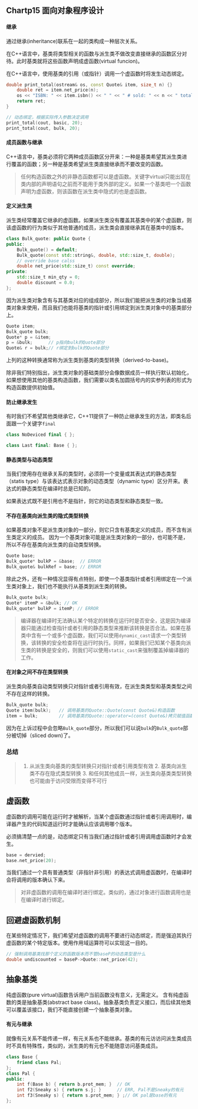## Chartp15 面向对象程序设计

#### 继承
通过继承(inheritance)联系在一起的类构成一种层次关系。

在C++语言中，基类将类型相关的函数与派生类不做改变直接继承的函数区分对待。此时基类就将这些函数声明成虚函数(virtual funcion)。

在C++语言中，使用基类的引用（或指针）调用一个虚函数时将发生动态绑定。
```c++
double print_total(ostream& os, const Quote& item, size_t n) {}
	double ret = item.net_price(n);
	os << "ISBN: " << item.isbn() << " " << " # sold: " << n << " total due: " << ret << endl;
	return ret;
}

// 动态绑定，根据实际传入参数决定调用
print_total(cout, basic, 20);
print_total(cout, bulk, 20);
```

#### 成员函数与继承
C++语言中，基类必须将它两种成员函数区分开来：一种是基类希望其派生类进行覆盖的函数；另一种是基类希望派生类直接继承而不要改变的函数。

>	任何构造函数之外的非静态函数都可以是虚函数。关键字virtual只能出现在类内部的声明语句之前而不能用于类外部的定义。如果一个基类吧一个函数声明为虚函数，则该函数在派生类中隐式的也是虚函数。


#### 定义派生类
派生类经常覆盖它继承的虚函数。如果派生类没有覆盖其基类中的某个虚函数，则该虚函数的行为类似于其他普通的成员，派生类会直接继承其在基类中的版本。

```c++
class Bulk_quote: public Quote {
public:
	Bulk_quote() = default;
	Bulk_quote(const std::string&, double, std::size_t, double);
	// override base calss
	double net_price(std::size_t) const override;
private:
	std::size_t min_qty = 0;
	double discount = 0.0;
};
```

因为派生类对象含有与其基类对应的组成部分，所以我们能把派生类的对象当成基类对象来使用，而且我们也能将基类的指针或引用绑定到派生类对象中的基类部分上。
```c++
Quote item;
Bulk_quote bulk;
Quote* p = &item;
p = &bulk; 		// p指向bulk的Quote部分
Quote& r = bulk;// r绑定到bulk的Quote部分
```

上列的这种转换通常称为派生类到基类的类型转换（derived-to-base)。

除非我们特别指出，派生类对象的基础类部分会像数据成员一样执行默认初始化，如果想使用其他的基类构造函数，我们需要以类名加圆括号内的实参列表的形式为构造函数提供初始值。

#### 防止继承发生
有时我们不希望其他类继承它，C++11提供了一种防止继承发生的方法，即类名后面跟一个关键字`final`
```c++
class NoDeviced final { };

class Last final: Base { };
```

#### 静态类型与动态类型
当我们使用存在继承关系的类型时，必须将一个变量或其表达式的静态类型（statis type）与该表达式表示对象的动态类型（dynamic type）区分开来。表达式的静态类型在编译时总是已知的。

如果表达式既不是引用也不是指针，则它的动态类型和静态类型一致。

#### 不存在基类向派生类的隐式类型转换

如果基类对象不是派生类对象的一部分，则它只含有基类定义的成员，而不含有派生类定义的成员。
因为一个基类对象可能是派生类对象的一部分，也可能不是，所以不存在基类向派生类的自动类型转换。

```c++
Quote base;
Bulk_quote* bulkP = &base;  // ERROR
Bulk_quote& bulkRef = base; // ERROR
```

除此之外，还有一种情况显得有点特别，即使一个基类指针或者引用绑定在一个派生类对象上，我们也不能执行从基类到派生类的转换。
```c++
Bulk_quote bulk;
Quote* itemP = &bulk; // OK
Bulk_quote* bulkP = itemP; // ERROR
```

>	编译器在编译时无法确认某个特定的转换在运行时是否安全，这是因为编译器只能通过检查指针或者引用的静态类型来推断该转换是否合法。如果在基类中含有一个或多个虚函数，我们可以使用`dynamic_cast`请求一个类型转换，该转换的安全检查将在运行时执行。同样，如果我们已知某个基类向派生类的转换是安全的，则我们可以使用`static_cast`来强制覆盖掉编译器的工作。

#### 在对象之间不存在类型转换
派生类向基类自动类型转换只对指针或者引用有效，在派生类类型和基类类型之间不存在这样的转换。

```c++
Bulk_quote bulk;
Quote item(bulk); 	// 调用基类的Quote::Quote(const Quote&)构造函数
item = bulk; 		// 调用基类的Quote::operator=(const Quote&)拷贝赋值函数
```
因为在上诉过程中会忽略`Bulk_quote`部分，所以我们可以说`bulk`的`Bulk_quote`部分被切掉（sliced down)了。

### 总结
>	1. 从派生类向基类的类型转换只对指针或者引用类型有效
	2. 基类向派生类不存在隐式类型转换
	3. 和任何其他成员一样，派生类向基类类型转换也可能由于访问受限而变得不可行



## 虚函数
虚函数的调用可能在运行时才被解析，当某个虚函数通过指针或者引用调用时，编译器产生的代码知道运行时才能确认应该调用哪个版本。

必须搞清楚一点的是，动态绑定只有当我们通过指针或者引用调用虚函数时才会发生。
```c++
base = dervied;
base.net_price(20);
```
当我们通过一个具有普通类型（非指针非引用）的表达式调用虚函数时，在编译时会将调用的版本确认下来。


>	对非虚函数的调用在编译时进行绑定。类似的，通过对象进行函数调用也是在编译时进行绑定。

## 回避虚函数机制
在某些特定情况下，我们希望对虚函数的调用不要进行动态绑定，而是强迫其执行虚函数的某个特定版本。使用作用域运算符可以实现这一目的。
```c++
// 强制调用基类找那个定义的函数版本而不管baseP的动态类型是什么
double undiscounted = baseP->Quote::net_price(42);
```

## 抽象基类
纯虚函数(pure virtual)函数告诉用户当前函数没有意义，无需定义。
含有纯虚函数的类是抽象基类(abstract base class)。抽象基类负责定义接口，而后续其他类可以覆盖该接口，我们不能直接创建一个抽象基类对象。

#### 有元与继承
就像有元关系不能传递一样，有元关系也不能继承。基类的有元访访问派生类成员时不具有特殊性，类似的，派生类的有元也不能随意访问基类成员。
```c++
class Base {
	friend class Pal;
};
class Pal {
public:
	int f(Base b) { return b.prot_mem; }  // OK
	int f2(Sneaky s) { return s.j; } 	  // ERR, Pal不是Sneaky的有元
	int f3(Sneaky s) { return s.prot_mem; } ;// OK pal是base的有元
};
```
